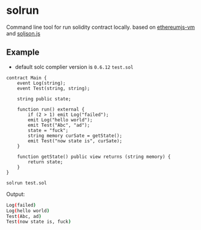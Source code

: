 # solrun
Command line tool for run solidity contract locally. based on [ethereumjs-vm](https://www.npmjs.com/package/ethereumjs-vm) and [soljson.js](https://github.com/ethereum/solc-bin)

## Example
- default solc complier version is `0.6.12`
`test.sol`
``` solidity
contract Main {
    event Log(string);
    event Test(string, string);

    string public state;

    function run() external {
        if (2 > 1) emit Log("failed");
        emit Log("hello world");
        emit Test("Abc", "ad");
        state = "fuck";
        string memory curSate = getState();
        emit Test("now state is", curSate);
    }

    function getState() public view returns (string memory) {
        return state;
    }
}
```

``` shell
solrun test.sol
```

Output:
``` bash
Log(failed)
Log(hello world)
Test(Abc, ad)
Test(now state is, fuck)
```